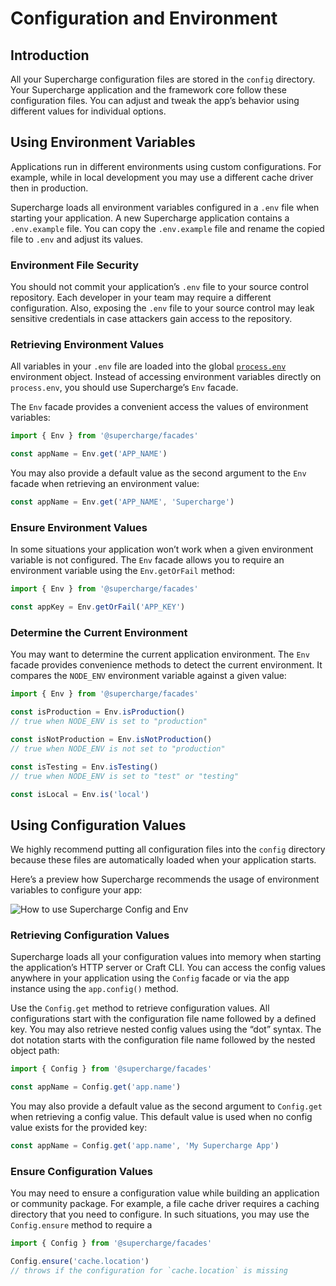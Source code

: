 # Configuration and Environment


## Introduction
All your Supercharge configuration files are stored in the `config` directory. Your Supercharge application and the framework core follow these configuration files. You can adjust and tweak the app’s behavior using different values for individual options.


## Using Environment Variables
Applications run in different environments using custom configurations. For example, while in local development you may use a different cache driver then in production.

Supercharge loads all environment variables configured in a `.env` file when starting your application. A new Supercharge application contains a `.env.example` file. You can copy the `.env.example` file and rename the copied file to `.env` and adjust its values.


### Environment File Security
You should not commit your application’s `.env` file to your source control repository. Each developer in your team may require a different configuration. Also, exposing the `.env` file to your source control may leak sensitive credentials in case attackers gain access to the repository.


### Retrieving Environment Values
All variables in your `.env` file are loaded into the global [`process.env`](https://nodejs.org/docs/latest/api/process.html#process_process_env) environment object. Instead of accessing environment variables directly on `process.env`, you should use Supercharge’s `Env` facade.

The `Env` facade provides a convenient access the values of environment variables:

```js
import { Env } from '@supercharge/facades'

const appName = Env.get('APP_NAME')
```

You may also provide a default value as the second argument to the `Env` facade when retrieving an environment value:

```ts
const appName = Env.get('APP_NAME', 'Supercharge')
```


### Ensure Environment Values
In some situations your application won’t work when a given environment variable is not configured. The `Env` facade allows you to require an environment variable using the `Env.getOrFail` method:

```js
import { Env } from '@supercharge/facades'

const appKey = Env.getOrFail('APP_KEY')
```


### Determine the Current Environment
You may want to determine the current application environment. The `Env` facade provides convenience methods to detect the current environment. It compares the `NODE_ENV` environment variable against a given value:

```ts
import { Env } from '@supercharge/facades'

const isProduction = Env.isProduction()
// true when NODE_ENV is set to "production"

const isNotProduction = Env.isNotProduction()
// true when NODE_ENV is not set to "production"

const isTesting = Env.isTesting()
// true when NODE_ENV is set to "test" or "testing"

const isLocal = Env.is('local')
```


## Using Configuration Values
We highly recommend putting all configuration files into the `config` directory because these files are automatically loaded when your application starts.

Here’s a preview how Supercharge recommends the usage of environment variables to configure your app:

![How to use Supercharge Config and Env](/images/docs/config-env.png)


### Retrieving Configuration Values
Supercharge loads all your configuration values into memory when starting the application’s HTTP server or Craft CLI. You can access the config values anywhere in your application using the `Config` facade or via the app instance using the `app.config()` method.

Use the `Config.get` method to retrieve configuration values. All configurations start with the configuration file name followed by a defined key. You may also retrieve nested config values using the “dot” syntax. The dot notation starts with the configuration file name followed by the nested object path:

```ts
import { Config } from '@supercharge/facades'

const appName = Config.get('app.name')
```

You may also provide a default value as the second argument to `Config.get` when retrieving a config value. This default value is used when no config value exists for the provided key:

```ts
const appName = Config.get('app.name', 'My Supercharge App')
```


### Ensure Configuration Values
You may need to ensure a configuration value while building an application or community package. For example, a file cache driver requires a caching directory that you need to configure. In such situations, you may use the `Config.ensure` method to require a

```js
import { Config } from '@supercharge/facades'

Config.ensure('cache.location')
// throws if the configuration for `cache.location` is missing
```



